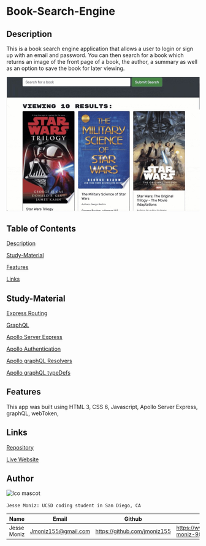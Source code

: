 # Book-Search-Engine

## Description
This is a book search engine application that allows a user to login or sign up with an email and password.  You can then search for a book which returns an image of the front page of a book, the author, a summary as well as an option to save the book for later viewing.

![](image/booksearch.jpg)


## Table of Contents

[Description](#description)

[Study-Material](#Study-Material)

[Features](#features)

[Links](#links)


## Study-Material

[Express Routing](https://expressjs.com/en/guide/routing.html)

[GraphQL](https://graphql.org/learn/)

[Apollo Server Express](https://www.npmjs.com/package/apollo-server-express)

[Apollo Authentication](https://www.apollographql.com/docs/apollo-server/security/authentication/)

[Apollo graphQL Resolvers](https://www.apollographql.com/docs/apollo-server/data/resolvers/)

[Apollo graphQL typeDefs](https://www.apollographql.com/docs/react/local-state/client-side-schema/)

## Features

This app was built using HTML 3, CSS 6, Javascript, Apollo Server Express, graphQL, webToken,

## Links

[Repository](https://github.com/jmoniz155/book-search-engine)

[Live Website](https://jmoniz155.github.io/book-search-engine/)


## Author



![lco mascot](https://learncodeonline.in/mascot.png)

`Jesse Moniz: UCSD coding student in San Diego, CA`


| Name          | Email                 | Github                        | Linkedin                                              |
| ------------- | --------------------- | ----------------------------- | ----------------------------------------------------- |
| Jesse Moniz   | Jmoniz155@gmail.com   | https://github.com/jmoniz155  | https://www.linkedin.com/in/jesse-moniz-98693621a/    |